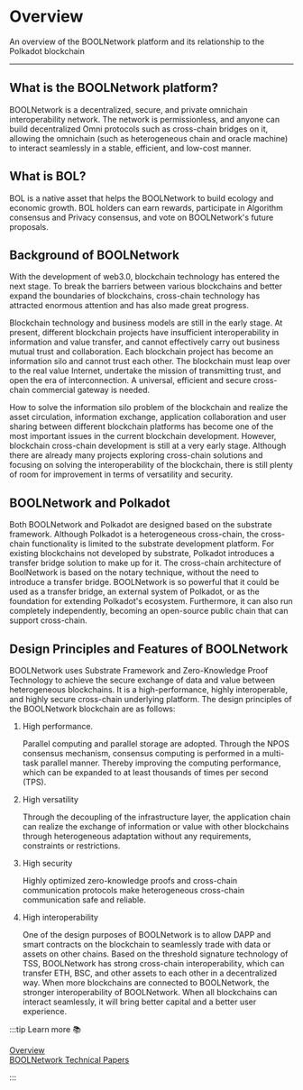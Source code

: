 # Overview

An overview of the BOOLNetwork platform and its relationship to the Polkadot blockchain

---

## What is the BOOLNetwork platform?

BOOLNetwork is a decentralized, secure, and private omnichain interoperability network. The network is permissionless, and anyone can build decentralized Omni protocols such as cross-chain bridges on it, allowing the omnichain (such as heterogeneous chain and oracle machine) to interact seamlessly in a stable, efficient, and low-cost manner.

## What is BOL?

BOL is a native asset that helps the BOOLNetwork to build ecology and economic growth. BOL holders can earn rewards, participate in Algorithm consensus and Privacy consensus, and vote on BOOLNetwork's future proposals.

## Background of BOOLNetwork

With the development of web3.0, blockchain technology has entered the next stage. To break the barriers between various blockchains and better expand the boundaries of blockchains, cross-chain technology has attracted enormous attention and has also made great progress.

Blockchain technology and business models are still in the early stage. At present, different blockchain projects have insufficient interoperability in information and value transfer, and cannot effectively carry out business mutual trust and collaboration. Each blockchain project has become an information silo and cannot trust each other. The blockchain must leap over to the real value Internet, undertake the mission of transmitting trust, and open the era of interconnection. A universal, efficient and secure cross-chain commercial gateway is needed.

How to solve the information silo problem of the blockchain and realize the asset circulation, information exchange, application collaboration and user sharing between different blockchain platforms has become one of the most important issues in the current blockchain development. However, blockchain cross-chain development is still at a very early stage. Although there are already many projects exploring cross-chain solutions and focusing on solving the interoperability of the blockchain, there is still plenty of room for improvement in terms of versatility and security.

## BOOLNetwork and Polkadot

Both BOOLNetwork and Polkadot are designed based on the substrate framework. Although Polkadot is a heterogeneous cross-chain, the cross-chain functionality is limited to the substrate development platform. For existing blockchains not developed by substrate, Polkadot introduces a transfer bridge solution to make up for it. The cross-chain architecture of BoolNetwork is based on the notary technique, without the need to introduce a transfer bridge. BOOLNetwork is so powerful that it could be used as a transfer bridge, an external system of Polkadot, or as the foundation for extending Polkadot's ecosystem. Furthermore, it can also run completely independently, becoming an open-source public chain that can support cross-chain.

## Design Principles and Features of BOOLNetwork

BOOLNetwork uses Substrate Framework and Zero-Knowledge Proof Technology to achieve the secure exchange of data and value between heterogeneous blockchains. It is a high-performance, highly interoperable, and highly secure cross-chain underlying platform. The design principles of the BOOLNetwork blockchain are as follows:

1. High performance.

   Parallel computing and parallel storage are adopted. Through the NPOS consensus mechanism, consensus computing is performed in a multi-task parallel manner. Thereby improving the computing performance, which can be expanded to at least thousands of times per second (TPS).

2. High versatility

   Through the decoupling of the infrastructure layer, the application chain can realize the exchange of information or value with other blockchains through heterogeneous adaptation without any requirements, constraints or restrictions.

3. High security

   Highly optimized zero-knowledge proofs and cross-chain communication protocols make heterogeneous cross-chain communication safe and reliable.

4. High interoperability

   One of the design purposes of BOOLNetwork is to allow DAPP and smart contracts on the blockchain to seamlessly trade with data or assets on other chains. Based on the threshold signature technology of TSS, BOOLNetwork has strong cross-chain interoperability, which can transfer ETH, BSC, and other assets to each other in a decentralized way. When more blockchains are connected to BOOLNetwork, the stronger interoperability of BOOLNetwork. When all blockchains can interact seamlessly, it will bring better capital and a better user experience.

:::tip Learn more 📚

[Overview](https://github.com/boolnetwork/overview)  
[BOOLNetwork Technical Papers](https://ieeexplore.ieee.org/document/9903072)

:::
